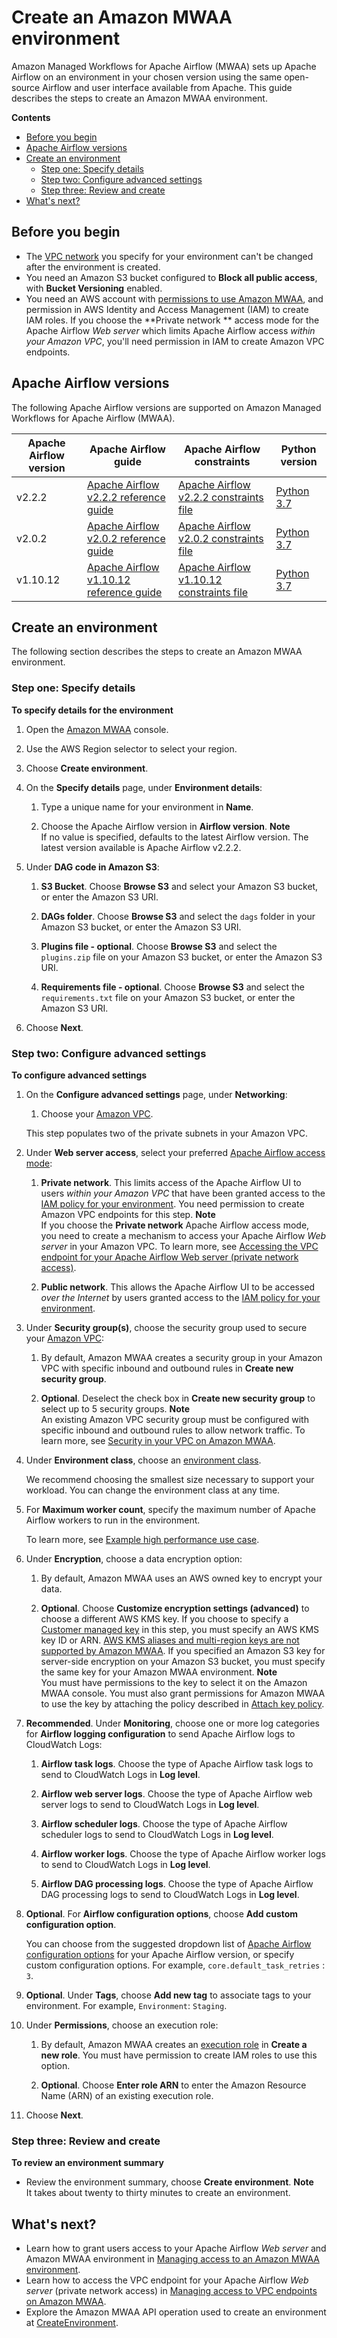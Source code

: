# Create an Amazon MWAA environment<a name="create-environment"></a>

Amazon Managed Workflows for Apache Airflow \(MWAA\) sets up Apache Airflow on an environment in your chosen version using the same open\-source Airflow and user interface available from Apache\. This guide describes the steps to create an Amazon MWAA environment\.

**Contents**
+ [Before you begin](#create-environment-before)
+ [Apache Airflow versions](#create-environment-regions-aa-versions)
+ [Create an environment](#create-environment-start)
  + [Step one: Specify details](#create-environment-start-details)
  + [Step two: Configure advanced settings](#create-environment-start-advanced)
  + [Step three: Review and create](#create-environment-start-review)
+ [What's next?](#mwaa-env-next-up)

## Before you begin<a name="create-environment-before"></a>
+ The [VPC network](vpc-create.md) you specify for your environment can't be changed after the environment is created\.
+ You need an Amazon S3 bucket configured to **Block all public access**, with **Bucket Versioning** enabled\.
+ You need an AWS account with [permissions to use Amazon MWAA](manage-access.md), and permission in AWS Identity and Access Management \(IAM\) to create IAM roles\. If you choose the **Private network ** access mode for the Apache Airflow *Web server* which limits Apache Airflow access *within your Amazon VPC*, you'll need permission in IAM to create Amazon VPC endpoints\.

## Apache Airflow versions<a name="create-environment-regions-aa-versions"></a>

The following Apache Airflow versions are supported on Amazon Managed Workflows for Apache Airflow \(MWAA\)\.


| Apache Airflow version | Apache Airflow guide | Apache Airflow constraints | Python version | 
| --- | --- | --- | --- | 
|  v2\.2\.2  |  [Apache Airflow v2\.2\.2 reference guide](https://airflow.apache.org/docs/apache-airflow/2.2.2/index.html)  |  [Apache Airflow v2\.2\.2 constraints file](https://raw.githubusercontent.com/apache/airflow/constraints-2.2.2/constraints-3.7.txt)  |  [Python 3\.7](https://www.python.org/dev/peps/pep-0537/)  | 
|  v2\.0\.2  |  [Apache Airflow v2\.0\.2 reference guide](http://airflow.apache.org/docs/apache-airflow/2.0.2/index.html)  |  [Apache Airflow v2\.0\.2 constraints file](https://raw.githubusercontent.com/apache/airflow/constraints-2.0.2/constraints-3.7.txt)  |  [Python 3\.7](https://www.python.org/dev/peps/pep-0537/)  | 
|  v1\.10\.12  |  [Apache Airflow v1\.10\.12 reference guide](https://airflow.apache.org/docs/apache-airflow/1.10.12/)  |  [Apache Airflow v1\.10\.12 constraints file](https://raw.githubusercontent.com/apache/airflow/constraints-1.10.12/constraints-3.7.txt)  |  [Python 3\.7](https://www.python.org/dev/peps/pep-0537/)  | 

## Create an environment<a name="create-environment-start"></a>

The following section describes the steps to create an Amazon MWAA environment\.

### Step one: Specify details<a name="create-environment-start-details"></a>

**To specify details for the environment**

1. Open the [Amazon MWAA](https://console.aws.amazon.com/mwaa/home/) console\.

1. Use the AWS Region selector to select your region\.

1. Choose **Create environment**\.

1. On the **Specify details** page, under **Environment details**:

   1. Type a unique name for your environment in **Name**\.

   1. Choose the Apache Airflow version in **Airflow version**\. 
**Note**  
If no value is specified, defaults to the latest Airflow version\. The latest version available is Apache Airflow v2\.2\.2\.

1. Under **DAG code in Amazon S3**:

   1. **S3 Bucket**\. Choose **Browse S3** and select your Amazon S3 bucket, or enter the Amazon S3 URI\.

   1. **DAGs folder**\. Choose **Browse S3** and select the `dags` folder in your Amazon S3 bucket, or enter the Amazon S3 URI\.

   1. **Plugins file \- optional**\. Choose **Browse S3** and select the `plugins.zip` file on your Amazon S3 bucket, or enter the Amazon S3 URI\.

   1. **Requirements file \- optional**\. Choose **Browse S3** and select the `requirements.txt` file on your Amazon S3 bucket, or enter the Amazon S3 URI\.

1. Choose **Next**\. 

### Step two: Configure advanced settings<a name="create-environment-start-advanced"></a>

**To configure advanced settings**

1. On the **Configure advanced settings** page, under **Networking**:

   1. Choose your [Amazon VPC](vpc-create.md)\.

     This step populates two of the private subnets in your Amazon VPC\.

1. Under **Web server access**, select your preferred [Apache Airflow access mode](configuring-networking.md):

   1. **Private network**\. This limits access of the Apache Airflow UI to users *within your Amazon VPC* that have been granted access to the [IAM policy for your environment](access-policies.md)\. You need permission to create Amazon VPC endpoints for this step\.
**Note**  
If you choose the **Private network** Apache Airflow access mode, you need to create a mechanism to access your Apache Airflow *Web server* in your Amazon VPC\. To learn more, see [Accessing the VPC endpoint for your Apache Airflow Web server \(private network access\)](vpc-vpe-access.md#vpc-vpe-access-endpoints)\.

   1. **Public network**\. This allows the Apache Airflow UI to be accessed *over the Internet* by users granted access to the [IAM policy for your environment](access-policies.md)\.

1. Under **Security group\(s\)**, choose the security group used to secure your [Amazon VPC](vpc-create.md):

   1. By default, Amazon MWAA creates a security group in your Amazon VPC with specific inbound and outbound rules in **Create new security group**\.

   1. **Optional**\. Deselect the check box in **Create new security group** to select up to 5 security groups\.
**Note**  
An existing Amazon VPC security group must be configured with specific inbound and outbound rules to allow network traffic\. To learn more, see [Security in your VPC on Amazon MWAA](vpc-security.md)\.

1. Under **Environment class**, choose an [environment class](environment-class.md)\.

   We recommend choosing the smallest size necessary to support your workload\. You can change the environment class at any time\.

1. For **Maximum worker count**, specify the maximum number of Apache Airflow workers to run in the environment\.

   To learn more, see [Example high performance use case](mwaa-autoscaling.md#mwaa-autoscaling-high-volume)\.

1. Under **Encryption**, choose a data encryption option:

   1. By default, Amazon MWAA uses an AWS owned key to encrypt your data\.

   1. **Optional**\. Choose **Customize encryption settings \(advanced\)** to choose a different AWS KMS key\. If you choose to specify a [Customer managed key](https://docs.aws.amazon.com/kms/latest/developerguide/concepts.html#customer-cmk) in this step, you must specify an AWS KMS key ID or ARN\. [AWS KMS aliases and multi\-region keys are not supported by Amazon MWAA](custom-keys-certs.md)\. If you specified an Amazon S3 key for server\-side encryption on your Amazon S3 bucket, you must specify the same key for your Amazon MWAA environment\.
**Note**  
You must have permissions to the key to select it on the Amazon MWAA console\. You must also grant permissions for Amazon MWAA to use the key by attaching the policy described in [Attach key policy](custom-keys-certs.md#custom-keys-certs-grant-policies-attach)\.

1. **Recommended**\. Under **Monitoring**, choose one or more log categories for **Airflow logging configuration** to send Apache Airflow logs to CloudWatch Logs:

   1. **Airflow task logs**\. Choose the type of Apache Airflow task logs to send to CloudWatch Logs in **Log level**\.

   1. **Airflow web server logs**\. Choose the type of Apache Airflow web server logs to send to CloudWatch Logs in **Log level**\.

   1. **Airflow scheduler logs**\. Choose the type of Apache Airflow scheduler logs to send to CloudWatch Logs in **Log level**\.

   1. **Airflow worker logs**\. Choose the type of Apache Airflow worker logs to send to CloudWatch Logs in **Log level**\.

   1. **Airflow DAG processing logs**\. Choose the type of Apache Airflow DAG processing logs to send to CloudWatch Logs in **Log level**\.

1. **Optional**\. For **Airflow configuration options**, choose **Add custom configuration option**\.

   You can choose from the suggested dropdown list of [Apache Airflow configuration options](configuring-env-variables.md) for your Apache Airflow version, or specify custom configuration options\. For example, `core.default_task_retries` : `3`\.

1. **Optional**\. Under **Tags**, choose **Add new tag** to associate tags to your environment\. For example, `Environment`: `Staging`\.

1. Under **Permissions**, choose an execution role:

   1. By default, Amazon MWAA creates an [execution role](mwaa-create-role.md) in **Create a new role**\. You must have permission to create IAM roles to use this option\.

   1. **Optional**\. Choose **Enter role ARN** to enter the Amazon Resource Name \(ARN\) of an existing execution role\.

1. Choose **Next**\.

### Step three: Review and create<a name="create-environment-start-review"></a>

**To review an environment summary**
+ Review the environment summary, choose **Create environment**\.
**Note**  
It takes about twenty to thirty minutes to create an environment\.

## What's next?<a name="mwaa-env-next-up"></a>
+ Learn how to grant users access to your Apache Airflow *Web server* and Amazon MWAA environment in [Managing access to an Amazon MWAA environment](manage-access.md)\.
+ Learn how to access the VPC endpoint for your Apache Airflow *Web server* \(private network access\) in [Managing access to VPC endpoints on Amazon MWAA](vpc-vpe-access.md)\.
+ Explore the Amazon MWAA API operation used to create an environment at [CreateEnvironment](https://docs.aws.amazon.com/mwaa/latest/API/API_CreateEnvironment.html)\.